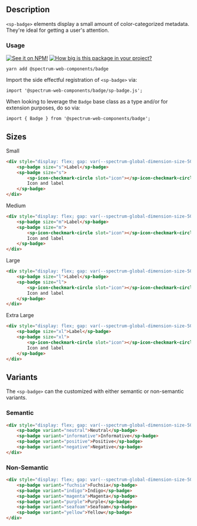 ## Description

`<sp-badge>` elements display a small amount of color-categorized metadata. They're ideal for getting a user's attention.

### Usage

[![See it on NPM!](https://img.shields.io/npm/v/@spectrum-web-components/badge?style=for-the-badge)](https://www.npmjs.com/package/@spectrum-web-components/badge)
[![How big is this package in your project?](https://img.shields.io/bundlephobia/minzip/@spectrum-web-components/badge?style=for-the-badge)](https://bundlephobia.com/result?p=@spectrum-web-components/badge)

```
yarn add @spectrum-web-components/badge
```

Import the side effectful registration of `<sp-badge>` via:

```
import '@spectrum-web-components/badge/sp-badge.js';
```

When looking to leverage the `Badge` base class as a type and/or for extension purposes, do so via:

```
import { Badge } from '@spectrum-web-components/badge';
```

## Sizes

<sp-tabs selected="m" auto label="Size Attribute Options">
<sp-tab value="s">Small</sp-tab>
<sp-tab-panel value="s">

```html demo
<div style="display: flex; gap: var(--spectrum-global-dimension-size-50);">
    <sp-badge size="s">Label</sp-badge>
    <sp-badge size="s">
        <sp-icon-checkmark-circle slot="icon"></sp-icon-checkmark-circle>
        Icon and label
    </sp-badge>
</div>
```

</sp-tab-panel>
<sp-tab value="m">Medium</sp-tab>
<sp-tab-panel value="m">

```html demo
<div style="display: flex; gap: var(--spectrum-global-dimension-size-50);">
    <sp-badge size="m">Label</sp-badge>
    <sp-badge size="m">
        <sp-icon-checkmark-circle slot="icon"></sp-icon-checkmark-circle>
        Icon and label
    </sp-badge>
</div>
```

</sp-tab-panel>
<sp-tab value="l">Large</sp-tab>
<sp-tab-panel value="l">

```html demo
<div style="display: flex; gap: var(--spectrum-global-dimension-size-50);">
    <sp-badge size="l">Label</sp-badge>
    <sp-badge size="l">
        <sp-icon-checkmark-circle slot="icon"></sp-icon-checkmark-circle>
        Icon and label
    </sp-badge>
</div>
```

</sp-tab-panel>
<sp-tab value="xl">Extra Large</sp-tab>
<sp-tab-panel value="xl">

```html demo
<div style="display: flex; gap: var(--spectrum-global-dimension-size-50);">
    <sp-badge size="xl">Label</sp-badge>
    <sp-badge size="xl">
        <sp-icon-checkmark-circle slot="icon"></sp-icon-checkmark-circle>
        Icon and label
    </sp-badge>
</div>
```

</sp-tab-panel>
</sp-tabs>

## Variants

The `<sp-badge>` can the customized with either semantic or non-semantic variants.

### Semantic

```html demo
<div style="display: flex; gap: var(--spectrum-global-dimension-size-50);">
    <sp-badge variant="neutral">Neutral</sp-badge>
    <sp-badge variant="informative">Informative</sp-badge>
    <sp-badge variant="positive">Positive</sp-badge>
    <sp-badge variant="negative">Negative</sp-badge>
</div>
```

### Non-Semantic

```html demo
<div style="display: flex; gap: var(--spectrum-global-dimension-size-50);">
    <sp-badge variant="fuchsia">Fuchsia</sp-badge>
    <sp-badge variant="indigo">Indigo</sp-badge>
    <sp-badge variant="magenta">Magenta</sp-badge>
    <sp-badge variant="purple">Purple</sp-badge>
    <sp-badge variant="seafoam">Seafoam</sp-badge>
    <sp-badge variant="yellow">Yellow</sp-badge>
</div>
```
